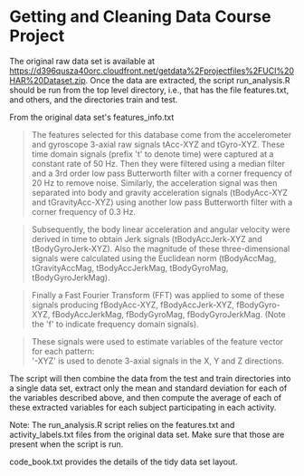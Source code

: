 # Getting and Cleaning Data Course Project

The original raw data set is available at https://d396qusza40orc.cloudfront.net/getdata%2Fprojectfiles%2FUCI%20HAR%20Dataset.zip.  Once the data are extracted, the script run_analysis.R should be run from the top level directory, i.e., that has the file features.txt, and others, and the directories train and test.  

From the original data set's features_info.txt

> The features selected for this database come from the accelerometer and gyroscope 3-axial raw signals tAcc-XYZ and tGyro-XYZ. These time domain signals (prefix 't' to denote time) were captured at a constant rate of 50 Hz. Then they were filtered using a median filter and a 3rd order low pass Butterworth filter with a corner frequency of 20 Hz to remove noise. Similarly, the acceleration signal was then separated into body and gravity acceleration signals (tBodyAcc-XYZ and tGravityAcc-XYZ) using another low pass Butterworth filter with a corner frequency of 0.3 Hz. 

> Subsequently, the body linear acceleration and angular velocity were derived in time to obtain Jerk signals (tBodyAccJerk-XYZ and tBodyGyroJerk-XYZ). Also the magnitude of these three-dimensional signals were calculated using the Euclidean norm (tBodyAccMag, tGravityAccMag, tBodyAccJerkMag, tBodyGyroMag, tBodyGyroJerkMag). 

> Finally a Fast Fourier Transform (FFT) was applied to some of these signals producing fBodyAcc-XYZ, fBodyAccJerk-XYZ, fBodyGyro-XYZ, fBodyAccJerkMag, fBodyGyroMag, fBodyGyroJerkMag. (Note the 'f' to indicate frequency domain signals). 

> These signals were used to estimate variables of the feature vector for each pattern:  
'-XYZ' is used to denote 3-axial signals in the X, Y and Z directions.

The script will then combine the data from the test and train directories into a single data set, extract only the mean and standard deviation for each of the variables described above, and then compute the average of each of these extracted variables for each subject participating in each activity.

Note: The run_analysis.R script relies on the features.txt and activity_labels.txt files from the original data set.  Make sure that those are present when the script is run.

code_book.txt provides the details of the tidy data set layout.

